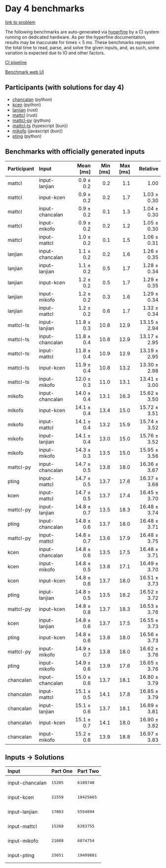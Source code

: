 # Day 4 benchmarks

[link to problem](https://adventofcode.com/2023/day/4)

The following benchmarks are auto-generated via
[hyperfine](https://github.com/sharkdp/hyperfine) by a CI system running on
dedicated hardware. As per the hyperfine documentation, results may be
inaccurate for times < 5 ms. These benchmarks represent the total time to read,
parse, and solve the given inputs, and, as such, some variation is expected due
to IO and other factors.

[CI pipeline](http://ci.papercode.net:8080/teams/main/pipelines/aoc2023)

[Benchmark web UI](https://aoc.ancalagon.black)


## Participants (with solutions for day 4)

- [chancalan](https://github.com/chancalan/aoc2023) (python)
- [kcen](https://github.com/kcen/aoc2023) (python)
- [lanjian](https://github.com/lanjian/aoc-2023) (rust)
- [mattcl](https://github.com/mattcl/aoc2023) (rust)
- [mattcl-py](https://github.com/mattcl/aoc2023-py) (python)
- [mattcl-ts](https://github.com/mattcl/aoc2023-js) (typescript (bun))
- [mikofo](https://github.com/mikofo/advent-of-code-2023) (javascript (bun))
- [pting](https://github.com/pting/aoc2023) (python)


## Benchmarks with officially generated inputs

| Participant | Input | Mean [ms] | Min [ms] | Max [ms] | Relative |
|:---|:---|---:|---:|---:|---:|
| mattcl | input-lanjian | 0.9 ± 0.2 | 0.2 | 1.1 | 1.00 |
| mattcl | input-kcen | 0.9 ± 0.2 | 0.2 | 1.7 | 1.03 ± 0.30 |
| mattcl | input-chancalan | 0.9 ± 0.2 | 0.1 | 1.3 | 1.04 ± 0.30 |
| mattcl | input-mikofo | 0.9 ± 0.2 | 0.2 | 1.2 | 1.05 ± 0.30 |
| mattcl | input-mattcl | 1.0 ± 0.2 | 0.1 | 1.5 | 1.06 ± 0.31 |
| lanjian | input-chancalan | 1.1 ± 0.2 | 0.2 | 1.6 | 1.26 ± 0.35 |
| lanjian | input-lanjian | 1.1 ± 0.2 | 0.5 | 1.7 | 1.28 ± 0.34 |
| lanjian | input-kcen | 1.2 ± 0.2 | 0.5 | 1.7 | 1.29 ± 0.35 |
| lanjian | input-mikofo | 1.2 ± 0.2 | 0.3 | 1.6 | 1.29 ± 0.34 |
| lanjian | input-mattcl | 1.2 ± 0.2 | 0.6 | 1.7 | 1.32 ± 0.34 |
| mattcl-ts | input-lanjian | 11.8 ± 0.3 | 10.8 | 12.9 | 13.15 ± 2.94 |
| mattcl-ts | input-chancalan | 11.8 ± 0.4 | 10.8 | 12.9 | 13.17 ± 2.95 |
| mattcl-ts | input-mattcl | 11.8 ± 0.4 | 10.9 | 12.9 | 13.19 ± 2.95 |
| mattcl-ts | input-kcen | 11.9 ± 0.4 | 10.8 | 13.2 | 13.30 ± 2.98 |
| mattcl-ts | input-mikofo | 12.0 ± 0.3 | 11.0 | 13.1 | 13.41 ± 3.00 |
| mikofo | input-chancalan | 14.0 ± 0.4 | 13.1 | 16.3 | 15.62 ± 3.50 |
| mikofo | input-kcen | 14.1 ± 0.4 | 13.4 | 15.0 | 15.72 ± 3.51 |
| mikofo | input-mattcl | 14.1 ± 0.4 | 13.2 | 15.9 | 15.74 ± 3.52 |
| mikofo | input-lanjian | 14.1 ± 0.4 | 13.0 | 15.0 | 15.76 ± 3.52 |
| mikofo | input-mikofo | 14.3 ± 0.3 | 13.5 | 15.0 | 15.95 ± 3.56 |
| mattcl-py | input-chancalan | 14.7 ± 0.5 | 13.8 | 18.0 | 16.36 ± 3.67 |
| pting | input-mattcl | 14.7 ± 0.5 | 13.7 | 17.6 | 16.37 ± 3.68 |
| kcen | input-mattcl | 14.7 ± 0.5 | 13.7 | 17.4 | 16.45 ± 3.70 |
| mattcl-py | input-lanjian | 14.8 ± 0.7 | 13.5 | 18.3 | 16.48 ± 3.74 |
| pting | input-chancalan | 14.8 ± 0.6 | 13.7 | 18.0 | 16.48 ± 3.71 |
| mattcl-py | input-mattcl | 14.8 ± 0.7 | 13.6 | 17.9 | 16.48 ± 3.75 |
| kcen | input-chancalan | 14.8 ± 0.6 | 13.5 | 17.5 | 16.48 ± 3.71 |
| kcen | input-mikofo | 14.8 ± 0.5 | 13.8 | 17.1 | 16.49 ± 3.70 |
| kcen | input-kcen | 14.8 ± 0.6 | 13.7 | 18.0 | 16.51 ± 3.73 |
| pting | input-lanjian | 14.8 ± 0.5 | 13.5 | 18.2 | 16.52 ± 3.72 |
| mattcl-py | input-kcen | 14.8 ± 0.8 | 13.7 | 18.3 | 16.53 ± 3.76 |
| kcen | input-lanjian | 14.8 ± 0.6 | 13.7 | 17.5 | 16.55 ± 3.73 |
| pting | input-kcen | 14.8 ± 0.6 | 13.8 | 18.0 | 16.56 ± 3.73 |
| mattcl-py | input-mikofo | 14.9 ± 0.7 | 13.8 | 18.0 | 16.62 ± 3.76 |
| pting | input-mikofo | 14.9 ± 0.6 | 13.9 | 17.6 | 16.65 ± 3.76 |
| chancalan | input-chancalan | 15.0 ± 0.6 | 13.7 | 18.1 | 16.80 ± 3.79 |
| chancalan | input-mattcl | 15.1 ± 0.5 | 14.1 | 17.8 | 16.85 ± 3.79 |
| chancalan | input-lanjian | 15.1 ± 0.6 | 13.7 | 18.1 | 16.89 ± 3.81 |
| chancalan | input-kcen | 15.1 ± 0.7 | 14.1 | 18.0 | 16.90 ± 3.82 |
| chancalan | input-mikofo | 15.2 ± 0.6 | 13.9 | 18.8 | 16.97 ± 3.83 |


## Inputs -> Solutions

| Input | Part One | Part Two |
|:---|:---|:---|
|input-chancalan|<pre>15205</pre>|<pre>6189740</pre>|
|input-kcen|<pre>21558</pre>|<pre>10425665</pre>|
|input-lanjian|<pre>17803</pre>|<pre>5554894</pre>|
|input-mattcl|<pre>15268</pre>|<pre>6283755</pre>|
|input-mikofo|<pre>21088</pre>|<pre>6874754</pre>|
|input-pting|<pre>25651</pre>|<pre>19499881</pre>|